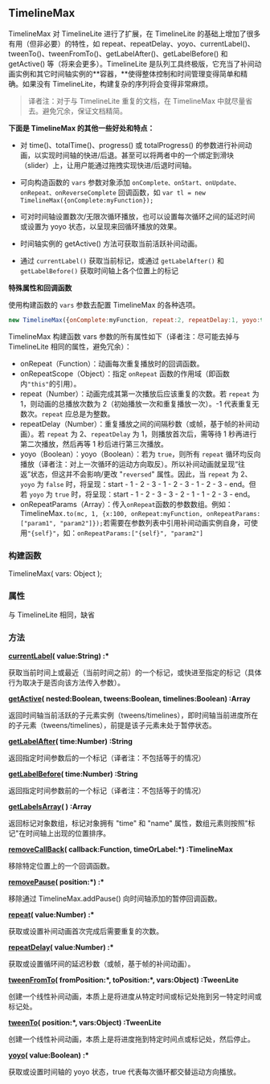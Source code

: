 ## TimelineMax

TimelineMax 对 TimelineLite 进行了扩展，在 TimelineLite 的基础上增加了很多有用（但非必要）的特性，如 repeat、repeatDelay、yoyo、currentLabel\(\)、tweenTo\(\)、tweenFromTo\(\)、getLabelAfter\(\)、getLabelBefore\(\) 和 getActive\(\) 等（将来会更多）。TimelineLite 是队列工具终极版，它充当了补间动画实例和其它时间轴实例的**容器，**使得整体控制和时间管理变得简单和精确。如果没有 TimelineLite，构建复杂的序列将会变得非常麻烦。

> 译者注：对于与 TimelineLite 重复的文档，在 TimelineMax 中就尽量省去。避免冗余，保证文档精简。

**下面是 TimelineMax 的其他一些好处和特点：**

* 对 time\(\)、totalTime\(\)、progress\(\) 或 totalProgress\(\) 的参数进行补间动画，以实现时间轴的快进/后退。甚至可以将两者中的一个绑定到滑块（slider）上，让用户能通过拖拽实现快进/后退时间轴。

* 可向构造函数的 `vars` 参数对象添加 `onComplete、onStart、onUpdate、onRepeat、onReverseComplete` 回调函数，如 `var tl = new TimelineMax({onComplete:myFunction});`

* 可对时间轴设置数次/无限次循环播放，也可以设置每次循环之间的延迟时间或设置为 yoyo 状态，以呈现来回循环播放的效果。

* 时间轴实例的 getActive\(\) 方法可获取当前活跃补间动画。

* 通过 `currentLabel()` 获取当前标记，或通过 `getLabelAfter()` 和 `getLabelBefore()` 获取时间轴上各个位置上的标记

**特殊属性和回调函数**

使用构建函数的 `vars` 参数去配置 TimelineMax 的各种选项。

```js
new TimelineMax({onComplete:myFunction, repeat:2, repeatDelay:1, yoyo:true});
```

TimelineMax 构建函数 vars 参数的所有属性如下（译者注：尽可能去掉与 TimelineLite 相同的属性，避免冗余）：

* onRepeat（Function）：动画每次重复播放时的回调函数。
* onRepeatScope（Object）：指定 `onRepeat` 函数的作用域（即函数内`"this"`的引用）。
* repeat（Number）：动画完成其第一次播放后应该重复的次数。若 `repeat` 为 1，则动画的总播放次数为 2（初始播放一次和重复播放一次）。-1 代表重复无数次。`repeat` 应总是为整数。
* repeatDelay（Number）：重复播放之间的间隔秒数（或帧，基于帧的补间动画）。若 `repeat` 为 2、`repeatDelay` 为 1，则播放首次后，需等待 1 秒再进行第二次播放，然后再等 1 秒后进行第三次播放。
* yoyo（Boolean）：yoyo（Boolean）：若为 `true`，则所有 `repeat` 循环均反向播放（译者注：对上一次循环的运动方向取反）。所以补间动画就呈现“往返”状态，但这并不会影响/更改 "`reversed`" 属性。因此，当 `repeat` 为 2、`yoyo` 为 `false` 时，将呈现：start - 1 - 2 - 3 - 1 - 2 - 3 - 1 - 2 - 3 - end。但若 `yoyo` 为 `true` 时，将呈现：start - 1 - 2 - 3 - 3 - 2 - 1 - 1 - 2 - 3 - end。
* onRepeatParams（Array）：传入`onRepeat`函数的参数数组。例如：TimelineMax`.to(mc, 1, {x:100, onRepeat:myFunction, onRepeatParams:["param1", "param2"]});`若需要在参数列表中引用补间动画实例自身，可使用`"{self}"`，如：`onRepeatParams:["{self}", "param2"]`

### 构建函数

TimelineMax\( vars: Object \);

### 属性

与 TimelineLite 相同，缺省

### 方法

[**currentLabel**](https://greensock.com/docs/TimelineMax/currentLabel%28%29)**\( value:String\) :\***

获取当前时间上或最近（当前时间之前）的一个标记，或快进至指定的标记（具体行为取决于是否向该方法传入参数）。

[**getActive**](https://greensock.com/docs/TimelineMax/getActive%28%29)**\( nested:Boolean, tweens:Boolean, timelines:Boolean\) :Array**

返回时间轴当前活跃的子元素实例（tweens/timelines），即时间轴当前进度所在的子元素（tweens/timelines），前提是该子元素未处于暂停状态。

[**getLabelAfter**](https://greensock.com/docs/TimelineMax/getLabelAfter%28%29)**\( time:Number\) :String**

返回指定时间参数后的一个标记（译者注：不包括等于的情况）

[**getLabelBefore**](https://greensock.com/docs/TimelineMax/getLabelBefore%28%29)**\( time:Number\) :String**

返回指定时间参数前的一个标记（译者注：不包括等于的情况）

[**getLabelsArray**](https://greensock.com/docs/TimelineMax/getLabelsArray%28%29)**\( \) :Array**

返回标记对象数组，标记对象拥有 "time" 和 "name" 属性，数组元素则按照"标记"在时间轴上出现的位置排序。

[**removeCallBack**](https://greensock.com/docs/TimelineMax/removeCallBack%28%29)**\( callback:Function, timeOrLabel:\*\) :TimelineMax**

移除特定位置上的一个回调函数。

[**removePause**](https://greensock.com/docs/TimelineMax/removePause%28%29)**\( position:\*\) :\***

移除通过 TimelineMax.addPause\(\) 向时间轴添加的暂停回调函数。

[**repeat**](https://greensock.com/docs/TimelineMax/repeat%28%29)**\( value:Number\) :\***

获取或设置补间动画首次完成后需要重复的次数。

[**repeatDelay**](https://greensock.com/docs/TimelineMax/repeatDelay%28%29)**\( value:Number\) :\***

获取或设置循环间的延迟秒数（或帧，基于帧的补间动画）。

[**tweenFromTo**](https://greensock.com/docs/TimelineMax/tweenFromTo%28%29)**\( fromPosition:\*, toPosition:\*, vars:Object\) :TweenLite**

创建一个线性补间动画，本质上是将进度从特定时间或标记处拖到另一特定时间或标记处。

[**tweenTo**](https://greensock.com/docs/TimelineMax/tweenTo%28%29)**\( position:\*, vars:Object\) :TweenLite**

创建一个线性补间动画，本质上是将进度拖到特定时间点或标记处，然后停止。

[**yoyo**](https://greensock.com/docs/TimelineMax/yoyo%28%29)**\( value:Boolean\) :\***

获取或设置时间轴的 yoyo 状态，true 代表每次循环都交替运动方向播放。

